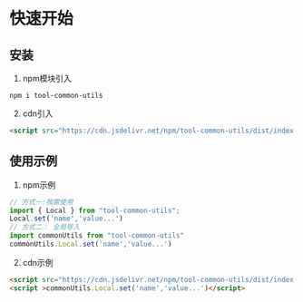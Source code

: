 # 快速开始

## 安装
1. npm模块引入
```shell
npm i tool-common-utils
```

2. cdn引入
```html
<script src="https://cdn.jsdelivr.net/npm/tool-common-utils/dist/index.umd.js"></script>
```


## 使用示例
1. npm示例
```javascript
// 方式一:按需使用
import { Local } from "tool-common-utils";
Local.set('name','value...')
// 方式二： 全局导入
import commonUtils from "tool-common-utils"
commonUtils.Local.set('name','value...')
```

2. cdn示例
```html
<script src="https://cdn.jsdelivr.net/npm/tool-common-utils/dist/index.umd.js"></script>
<script >commonUtils.Local.set('name','value...')</script>
```

